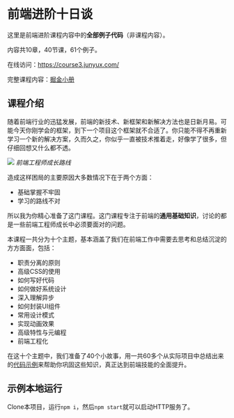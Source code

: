 # 前端进阶十日谈

这里是前端进阶课程内容中的**全部例子代码**（非课程内容）。

内容共10章，40节课，61个例子。

在线访问：https://course3.junyux.com/

完整课程内容：[掘金小册](https://juejin.im/book/6891929939616989188)

## 课程介绍

随着前端行业的迅猛发展，前端的新技术、新框架和新解决方法也是日新月易。可能今天你刚学会的框架，到下一个项目这个框架就不合适了。你只能不得不再重新学习一个新的解决方案，久而久之，你似乎一直被技术推着走，好像学了很多，但仔细回想又什么都不透。

![](https://p0.ssl.qhimg.com/t01f9043230105e869a.jpg)
_前端工程师成长路线_

造成这样困局的主要原因大多数情况下在于两个方面：

- 基础掌握不牢固
- 学习的路线不对

所以我为你精心准备了这门课程。这门课程专注于前端的**通用基础知识**，讨论的都是一些前端工程师成长中必须要面对的问题。

本课程一共分为十个主题，基本涵盖了我们在前端工作中需要去思考和总结沉淀的方方面面，包括：

- 职责分离的原则
- 高级CSS的使用
- 如何写好代码
- 如何做好系统设计
- 深入理解异步
- 如何封装UI组件
- 常用设计模式
- 实现动画效果
- 高级特性与元编程
- 前端工程化

在这十个主题中，我们准备了40个小故事，用一共60多个从实际项目中总结出来的[代码示例](https://github.com/junyux/FE-Advance/tree/master/docs)来帮助你巩固这些知识，真正达到前端技能的全面提升。

## 示例本地运行

Clone本项目，运行`npm i`，然后`npm start`就可以启动HTTP服务了。


